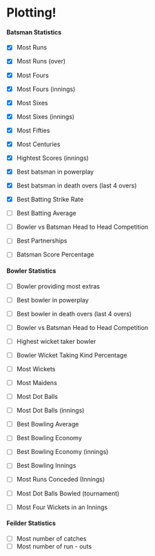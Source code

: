 # Plotting! 


#### Batsman Statistics
- [x] Most Runs 
- [x] Most Runs (over)
- [x] Most Fours
- [x] Most Fours (innings)
- [x] Most Sixes
- [x] Most Sixes (innings)
- [x] Most Fifties 
- [x] Most Centuries 
- [x] Hightest Scores (innings)
- [x] Best batsman in powerplay
- [x] Best batsman in death overs (last 4 overs)
- [x] Best Batting Strike Rate
- [ ] Best Batting Average
- [ ] Bowler vs Batsman Head to Head Competition
- [ ] Best Partnerships
- [ ] Batsman Score Percentage 


#### Bowler Statistics
- [ ] Bowler providing most extras
- [ ] Best bowler in powerplay
- [ ] Best bowler in death overs (last 4 overs)
- [ ] Bowler vs Batsman Head to Head Competition
- [ ] Highest wicket taker bowler
- [ ] Bowler Wicket Taking Kind Percentage
- [ ] Most Wickets
- [ ] Most Maidens
- [ ] Most Dot Balls
- [ ] Most Dot Balls (innings)
- [ ] Best Bowling Average
- [ ] Best Bowling Economy 
- [ ] Best Bowling Economy (innings)
- [ ] Best Bowling Innings 
- [ ] Most Runs Conceded (Innings)
- [ ] Most Dot Balls Bowled (tournament)
- [ ] Most Four Wickets in an Innings 


#### Feilder Statistics
- [ ] Most number of catches 
- [ ] Most number of run - outs
